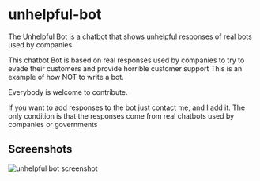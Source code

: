 # unhelpful-bot
The Unhelpful Bot is a chatbot that shows unhelpful responses of real bots used by companies

This chatbot Bot is based on real responses used by companies to try to evade their customers and provide horrible customer support
This is an example of how NOT to write a bot.

Everybody is welcome to contribute.

If you want to add responses to the bot just contact me, and I add it.
The only condition is that the responses come from real chatbots used by companies or governments

## Screenshots

![unhelpful bot screenshot](/screenshot.png?raw=true)

